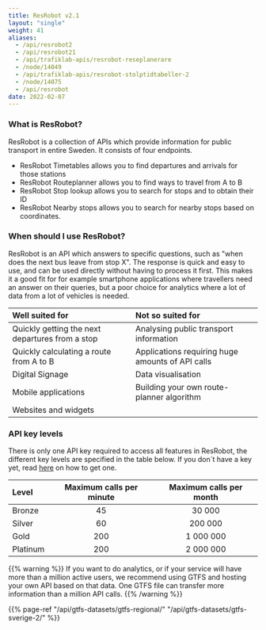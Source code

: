 ```yaml
---
title: ResRobot v2.1
layout: "single"
weight: 41
aliases: 
  - /api/resrobot2
  - /api/resrobot21
  - /api/trafiklab-apis/resrobot-reseplanerare
  - /node/14049
  - /api/trafiklab-apis/resrobot-stolptidtabeller-2
  - /node/14075
  - /api/resrobot
date: 2022-02-07
---
```


### What is ResRobot?

ResRobot is a collection of APIs which provide information for public transport in entire Sweden. It consists of four 
endpoints. 
- ResRobot Timetables allows you to find departures and arrivals for those stations
- ResRobot Routeplanner allows you to find ways to travel from A to B 
- ResRobot Stop lookup allows you to search for stops and to obtain their ID
- ResRobot Nearby stops allows you to search for nearby stops based on coordinates.

### When should I use ResRobot?

ResRobot is an API which answers to specific questions, such as "when does the next bus leave from stop X". The response
is quick and easy to use, and can be used directly without having to process it first. This makes it a good fit for for
example smartphone applications where travellers need an answer on their queries, but a poor choice for analytics where
a lot of data from a lot of vehicles is needed.

| Well suited for | Not so suited for |
| :--- | :--- |
| Quickly getting the next departures from a stop | Analysing public transport information |
| Quickly calculating a route from A to B | Applications requiring huge amounts of API calls |
| Digital Signage | Data visualisation |
| Mobile applications | Building your own route-planner algorithm |
| Websites and widgets |  |

### API key levels
There is only one API key required to access all features in ResRobot, the different key levels are specified in the table below. If you don´t have a key yet, 
read [here](/docs/using-trafiklab/getting-api-keys) on how to get one.

| Level    | Maximum calls per minute | Maximum calls per month |
|:---------|:------------------------:|:-----------------------:|
| Bronze   |            45            |         30 000          |
| Silver   |            60            |         200 000         |
| Gold     |           200            |        1 000 000        |
| Platinum |           200            |        2 000 000        |


{{% warning %}} If you want to do analytics, or if your service will have more than a million active users,
we recommend using GTFS and hosting your own API based on that data. One GTFS file can transfer more information than a
million API calls. {{% /warning %}}

{{% page-ref "/api/gtfs-datasets/gtfs-regional/" "/api/gtfs-datasets/gtfs-sverige-2/" %}}
